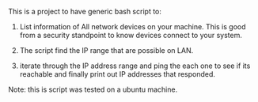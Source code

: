 This is a project to have generic bash script to:

1. List information of All network devices on your machine. This is good from a security standpoint to know devices connect to your system.
2. The script find the IP range that are possible on LAN.

3. iterate through the IP address range and ping the each one to see if its reachable and finally print out IP addresses that responded.

Note: this is script was tested on a ubuntu machine. 
